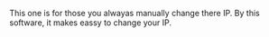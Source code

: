 This one is for those you alwayas manually change there IP. By this software, it makes eassy to change your IP.  
